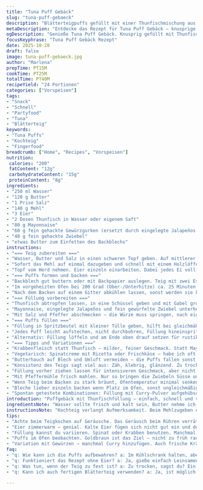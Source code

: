 ```yaml
---
title: "Tuna Puff Gebäck"
slug: "tuna-puff-gebaeck"
description: "Blätterteigpuffs gefüllt mit einer Thunfischmischung aus Mayo, eingelegten Gurken und Zwiebeln. Teig entsteht durch klassisches Kochteigverfahren mit Butter, Wasser und Mehl. Füllung kann variieren – Krabben oder Spinat als vegetarische Alternative. Backzeit und Teigkonsistenz zeigen den richtigen Punkt. Gefüllt mit Spritzbeutel, um die Füllung präzise zu dosieren. 24 Stück, ca. 200 kcal pro Stück."
metaDescription: "Entdecke das Rezept für Tuna Puff Gebäck – knusprige Blätterteigpuffs mit intensiver Thunfischfüllung, einfach und vielseitig."
ogDescription: "Genieße Tuna Puff Gebäck. Knusprig gefüllt mit Thunfisch, perfekt für alle Anlässe. Probiere das Rezept aus, es wird dich überraschen."
focusKeyphrase: "Tuna Puff Gebäck Rezept"
date: 2025-10-28
draft: false
image: tuna-puff-gebaeck.jpg
author: "Marlena"
prepTime: PT15M
cookTime: PT25M
totalTime: PT40M
recipeYield: "24 Portionen"
categories: ["Vorspeisen"]
tags:
- "Snack"
- "Schnell"
- "Partyfood"
- "Tuna"
- "Blätterteig"
keywords:
- "Tuna Puffs"
- "Kochteig"
- "Fingerfood"
breadcrumb: ["Home", "Recipes", "Vorspeisen"]
nutrition: 
 calories: "200"
 fatContent: "12g"
 carbohydrateContent: "15g"
 proteinContent: "8g"
ingredients:
- "250 ml Wasser"
- "120 g Butter"
- "1 Prise Salz"
- "140 g Mehl"
- "3 Eier"
- "2 Dosen Thunfisch in Wasser oder eigenem Saft"
- "80 g Mayonnaise"
- "60 g fein gehackte Gewürzgurken (ersetzt durch eingelegte Jalapeños für etwas Schärfe)"
- "40 g fein gehackte Zwiebel"
- "etwas Butter zum Einfetten des Backblechs"
instructions:
- "=== Teig zubereiten ==="
- "Wasser, Butter und Salz in einen schweren Topf geben. Auf mittlerer Hitze erhitzen, bis alles sprudelnd kocht – wichtig, dass die Butter komplett geschmolzen ist."
- "Sofort das Mehl auf einmal dazugeben und schnell mit einem Holzlöffel rühren. Die Mischung wird erst klumpig, dann zu einem festen Kloß, der sich vom Topfrand löst. Nicht aufhören zu rühren, dabei spürt man, wie der Teig glatter wird."
- "Topf vom Herd nehmen. Eier einzeln einarbeiten. Dabei jedes Ei voll einmengen, bis der Teig wieder glänzend und dick wird. Rühren bis keine Klümpchen mehr sichtbar sind. Manche nehmen den Handmixer – ich ziehe Holzlöffel vor, fühlt sich besser kontrollierbar an."
- "=== Puffs formen und backen ==="
- "Backblech gut buttern oder mit Backpapier auslegen. Teig mit zwei Esslöffeln zu Häufchen setzen – nicht zu dicht, sie gehen auf."
- "Im vorgeheizten Ofen bei 200 Grad (Ober-/Unterhitze) ca. 25 Minuten backen. Wichtiger als Zeit: Die Puffs müssen goldbraun sein, außen knusprig, innen leicht hohl und trocken. Manchmal nach 20 Minuten checken – wenn sie noch weich sind, verlängern."
- "Nach dem Backen auf einem Gitter abkühlen lassen, sonst werden sie klebrig."
- "=== Füllung vorbereiten ==="
- "Thunfisch abtropfen lassen, in eine Schüssel geben und mit Gabel grob zerkleinern."
- "Mayonnaise, eingelegte Jalapeños und fein gewürfelte Zwiebel unterheben. Kein Pürieren, etwas Biss in der Zwiebel ist wichtig."
- "Mit Salz und Pfeffer abschmecken – die Würze muss springen, nach eigenem Gusto Dosierung anpassen."
- "=== Puffs füllen ==="
- "Füllung in Spritzbeutel mit kleiner Tülle geben, hilft bei gleichmäßiger Dosierung und sauberen Füllungen."
- "Jedes Puff leicht aufstechen, nicht durchbohren, Füllung hineinspritzen. So viel, dass der Innenraum gefüllt, aber nicht überfüllt wird. Wenn zu viel rein, platzen sie – Sauerei und verschenkter Aufwand."
- "Alternativ: Füllung löffeln und am Ende oben drauf setzen für rustikale Variante."
- "=== Tipps und Variationen ==="
- "Krabbenfleisch statt Thunfisch – milder, feiner Geschmack. Statt Mayo griechischen Joghurt nehmen, für leichtere Variante."
- "Vegetarisch: Spinatcreme mit Ricotta oder Frischkäse – habe ich oft als Partyvariante gemacht, eher French-style."
- "Butterhauch auf Blech und Umluft vermeiden – die Puffs fallen sonst zusammen oder werden trocken."
- "Konsistenz des Teigs sagt viel aus: Zäh, klebrig, glänzend. Zu trocken? Eier ganz leicht erhöhen, dann behalten sie beim Backen Luft."
- "Füllung vorher ziehen lassen für intensiveren Geschmack, aber nicht zu lange, sonst wird die Mayo wässrig."
- "Mit Pfeffermühle frisch mahlen. Nur so bringen die Zwiebeln Süsse und Würze."
- "Wenn Teig beim Backen zu stark bräunt, Ofentemperatur minimal senken und Zeit erhöhen."
- "Bleche lieber einzeln backen wenn Platz im Ofen, sonst ungleichmäßig."
- "Spontan getestete Kombinationen: Füllung mit Curry-Pulver aufgehübscht – exotischer Touch, aber nicht zu viel. Zur Not immer im Eingriff nachwürzen."
introduction: "Puffgebäck mit Thunfischfüllung – einfach, schnell und vielseitig. Ein Klassiker, der aus wenigen Zutaten das Beste herausholt. Kochteig ist vielseitig, hat etwas Technik, doch mit etwas Übung klappt er zuverlässig und wird immer luftiger. Die wichtigste Lektion: hören auf das Geräusch beim Rühren, den Glanz des Teigs fühlen. Die Füllung – simpel, aber mit klaren Aromen. Mayo, Zwiebel, saure Gurken, fertig. Oder improvisieren, je nach Saison und Geschmack. Bevorzugt frische Zutaten nehmen; Fertigprodukte können die Textur ruinieren. Die Puffs überraschen durch Kontrast zwischen krosser Hülle und cremigem Inneren. Immer wieder neue Varianten probiert, manchen habe ich weniger Eidotter genommen, andere mehr Frische durch Zitronensaft – persönliche Note bleibt offen."
ingredientsNote: "Wasser sollte frisch und kalt sein, Butter nehme ich immer gesalzen – gibt mehr Geschmack, trotzdem die Salzmenge im Teig anpassen. Mehl am besten Weizenmehl Typ 405, für feineren Teig. Eier mittelgroß, zimmerwarm – wichtig damit sie sich besser einarbeiten lassen. Thunfischfrisch abgegossen, nicht zu nass, sonst wird Füllung wässrig. Für den besonderen Kick tausche ich Gewürzgurken gern gegen eingelegte Jalapeños oder scharfe Relish, vermeidet langweilige Süße. Zwiebeln fein schneiden oder hacken, manchmal auch ganz fein angeröstet – gibt milde Röstnoten. Butter zum Einfetten nicht sparen, verhindert Ankleben. Backpapier geht auch, aber mit Butter schmecke ich mehr Röstaromen. Mayonnaise kann selbstgemacht sein, das macht rund und frisch, gekauft muss nicht automatisch schlecht sein, aber Qualität ist entscheidend. Bei Ersatz für Thunfisch: Krabben passen hervorragend, schmecken milder, etwas süßlicher. Spinatfüllung mit Ricotta oder Frischkäse gemischt ergibt gute vegetarische Variante."
instructionsNote: "Kochteig verlangt Aufmerksamkeit. Beim Mehlzugeben darf nicht gezögert werden, damit Klumpen weg sind, ohne zu rühren. Rührgeschwindigkeit anpassen, nicht zu hastig – sonst Teig auskühlen und klumpen. Nach dem Einrühren der Eier muss Teig glänzen, nicht matschig sein – Zeichen für gute Emulsion. Backofen unbedingt vorheizen, Temperatur Schwankungen verderben das Aufgehen. Puffs sollten allein backen, nicht zu nah aneinander, sonst kleben sie zusammen. Farbe beobachten, goldbraune Oberfläche mit kleinen Rissen zeigt richtige Festigkeit. Beim Abkühlen auf Gitter Luftzirkulation wichtig, sonst bleibt Oberseite feucht. Füllung immer nur nach Abkühlen füllen, sonst weicht die Hülle durch. Spritzbeutel hilft bei Portionierung, kein wildes Hineinstopfen. Dosierung lernen: zu viel Füllung macht lustige Sauerei, zu wenig langweilig. Variationen beachten: Schnell mal Zitrone oder frische Kräuter in Füllung heben, das macht frische Luft im Mund. Reststücke kann man zerkrümeln und zu Salat verarbeiten – Verschwendung nicht akzeptiert. Füllung am besten kurz im Kühlschrank durchziehen lassen, Texturen verbinden sich besser. Und ganz wichtig: Spaß beim Probieren behalten, kleine Fehler führen oft zu neuen Ideen."
tips:
- "Achte beim Teigkochen auf Geräusche. Das Geräusch beim Rühren verrät, ob der Teig die richtige Konsistenz hat. Er soll glatt werden, ohne Klumpen. Da hört man es. Die Erwärmung muss konstant sein für gleichmäßige Hitze."
- "Eier zimmerwarm – genial. Kalte Eier fügen sich nicht gut ein und der Teig kann klumpig werden. Einfetten nicht vergessen – zu viel Unordnung ist nicht gut. Butter gibt Aroma und verhindert Ankleben, auch bei Backpapier."
- "Füllung kannst du variieren. Spinat oder Krabben benutzen. Manchmal mache ich auch mit Ricotta – bringt Frische. Zwiebel anrösten gibt den Füllungen mehr Tiefe. Bei den Gewürzen, einfach experimentieren! Karotten dazu, macht farbenfroher."
- "Puffs im Ofen beobachten. Goldbraun ist das Ziel – nicht zu früh rausholen. Abkühlen auf einem Gitter ist wichtig. Der Dampf muss entweichen, sonst wird alles klebrig. Und beim Füllen aufpassen, nicht zu viel hinein."
- "Variation mit Gewürzen – manchmal Curry hinzufügen. Auch frische Kräuter machen einen Unterschied. Vor dem Füllen die Füllung etwas ruhen lassen. Geschmack intensiviert sich, aber nicht zu lange warten – sonst wird es wässrig."
faq:
- "q: Wie kann ich die Puffs aufbewahren? a: Im Kühlschrank halten, aber nicht zu lange. Am besten frisch genießen. Alternativ einfrieren sicher. Vor dem Servieren kurz aufbacken. Größe der Portionen auch wichtig, damit sie gleich auskühlen."
- "q: Funktioniert das Rezept ohne Eier? a: Ja, gieße einfach Leinsamen oder Chia mit Wasser ein. Gibt Bindung. Aber die Konsistenz ist anders – aber mit etwas Übung klappt das ebenfalls. Vielleicht weniger Puffs machen, als Test."
- "q: Was tun, wenn der Teig zu fest ist? a: Zu trocken, sagst du? Ein Ei mehr kann helfen. Oder etwas Wasser anrühren und unterheben. Zu matschig, dann mehr Mehl hinzufügen. Immer langsam anpassen, Gefühl beim Rühren."
- "q: Kann ich auch fertigen Blätterteig verwenden? a: Ja, ist möglich. Müssen gut darauf achten, dass die Füllung nicht zu saftig wird. Blech gut fetten, damit sie nicht kleben. Aber frischer Teig hat den besten Geschmack und Luftigkeit."

---
```


